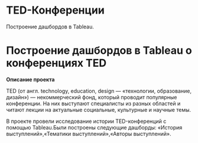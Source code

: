 # TED-Конференции
Построение дашбордов в Tableau.
# Построение дашбордов в Tableau о конференциях TED
**Описание проекта**

TED (от англ. technology, education, design — «технологии, образование, дизайн») — некоммерческий фонд, который проводит популярные конференции. На них выступают специалисты из разных областей и читают лекции на актуальные социальные, культурные и научные темы.

В  проекте провели исследование истории TED-конференций с помощью Tableau.Были построены следующие дашборды: «История выступлений»,«Тематики выступлений»,«Авторы выступлений».

